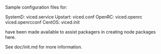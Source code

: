 Sample configuration files for:

SystemD: viced.service
Upstart: viced.conf
OpenRC:  viced.openrc
         viced.openrcconf
CentOS:  viced.init

have been made available to assist packagers in creating node packages here.

See doc/init.md for more information.
